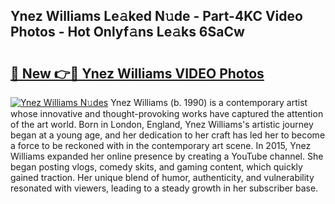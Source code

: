 ## Ynez Williams Le𝚊ked N𝚞de - Part-4KC Video Photos - Hot Onlyf𝚊ns Le𝚊ks 6SaCw

# <h2><a href="http://ac32864.deff.icu/?id=Ynez+Williams">🔗 New 👉🔴 Ynez Williams VIDEO Photos</a></h2>

[![Ynez Williams N𝚞des](https://i.imgur.com/rIISA9y.gif)](http://ac32864.deff.icu/?id=Ynez+Williams)
Ynez Williams (b. 1990) is a contemporary artist whose innovative and thought-provoking works have captured the attention of the art world. Born in London, England, Ynez Williams's artistic journey began at a young age, and her dedication to her craft has led her to become a force to be reckoned with in the contemporary art scene. In 2015, Ynez Williams expanded her online presence by creating a YouTube channel. She began posting vlogs, comedy skits, and gaming content, which quickly gained traction. Her unique blend of humor, authenticity, and vulnerability resonated with viewers, leading to a steady growth in her subscriber base.
